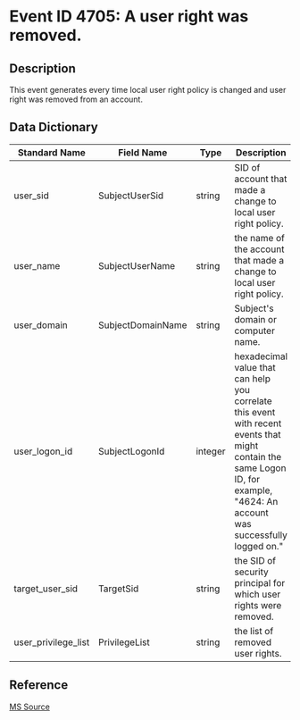 # Event ID 4705: A user right was removed.

## Description

This event generates every time local user right policy is changed and user right was removed from an account.

## Data Dictionary

|Standard Name|Field Name|Type|Description|Sample Value|
|---|---|---|---|---|
|user_sid|SubjectUserSid|string|SID of account that made a change to local user right policy.|S-1-5-18|
|user_name|SubjectUserName|string|the name of the account that made a change to local user right policy.|DC01$|
|user_domain|SubjectDomainName|string|Subject's domain or computer name.|CONTOSO|
|user_logon_id|SubjectLogonId|integer|hexadecimal value that can help you correlate this event with recent events that might contain the same Logon ID, for example, "4624: An account was successfully logged on."|0x3e7|
|target_user_sid|TargetSid|string|the SID of security principal for which user rights were removed.|S-1-5-21-3457937927-2839227994-823803824-1104|
|user_privilege_list|PrivilegeList|string|the list of removed user rights.|SeTimeZonePrivilege|

## Reference

[MS Source](https://github.com/MicrosoftDocs/windows-itpro-docs/blob/public/windows/security/threat-protection/auditing/event-4705.md)